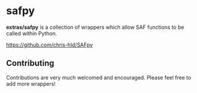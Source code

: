 # safpy

**extras/safpy** is a collection of wrappers which allow SAF functions to be called within Python. 

https://github.com/chris-hld/SAFpy

## Contributing

Contributions are very much welcomed and encouraged. Please feel free to add more wrappers!
